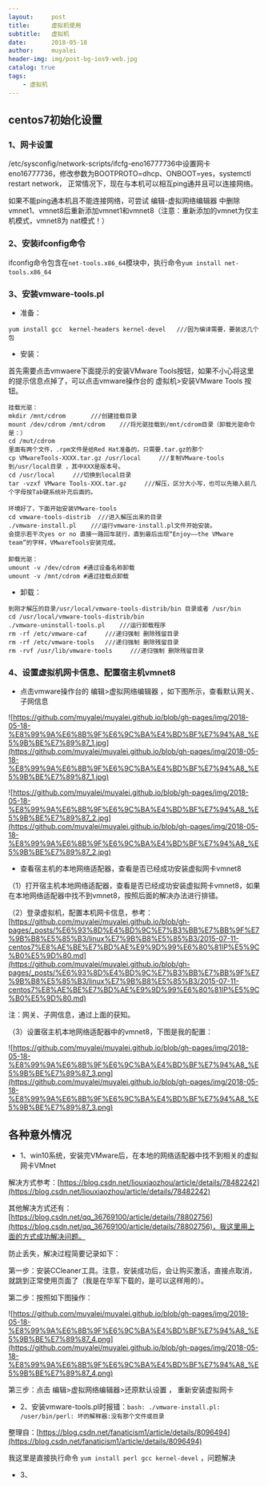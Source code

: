 ```yaml
---
layout:     post
title:      虚拟机使用
subtitle:   虚拟机
date:       2018-05-18
author:     muyalei
header-img: img/post-bg-ios9-web.jpg
catalog: true
tags:
    - 虚拟机
---
```


## centos7初始化设置

### 1、网卡设置

/etc/sysconfig/network-scripts/ifcfg-eno16777736中设置网卡eno16777736，修改参数为BOOTPROTO=dhcp、ONBOOT=yes，systemctl restart network，
正常情况下，现在与本机可以相互ping通并且可以连接网络。

如果不能ping通本机且不能连接网络，可尝试 编辑-虚拟网络编辑器 中删除vmnet1、vmnet8后重新添加vmnet1和vmnet8（注意：重新添加的vmnet为仅主机模式，vmnet8为
nat模式！）


### 2、安装ifconfig命令

ifconfig命令包含在`net-tools.x86_64`模块中，执行命令`yum install net-tools.x86_64`


### 3、安装vmware-tools.pl

- 准备：
```
yum install gcc  kernel-headers kernel-devel   ///因为编译需要，要装这几个包
```
- 安装：

首先需要点击vmwaere下面提示的安装VMware Tools按钮，如果不小心将这里的提示信息点掉了，可以点击vmware操作台的 虚拟机>安装VMware Tools 按钮。

```
挂载光驱：
mkdir /mnt/cdrom       ///创建挂载目录
mount /dev/cdrom /mnt/cdrom    ///将光驱挂载到/mnt/cdrom目录（卸载光驱命令是：）
cd /mut/cdrom 
里面有两个文件，.rpm文件是给Red Hat准备的，只需要.tar.gz的那个
cp VMwareTools-XXXX.tar.gz /usr/local     ///复制VMware-tools到/usr/local目录 ，其中XXX是版本号。
cd /usr/local     ///切换到local目录
tar -vzxf VMware Tools-XXX.tar.gz     ///解压，区分大小写，也可以先输入前几个字母按Tab键系统补充后面的。

环境好了，下面开始安装VMware-tools
cd vmware-tools-distrib  ///进入解压出来的目录
./vmware-install.pl    ///运行vmware-install.pl文件开始安装。
会提示若干次yes or no 直接一路回车就行，直到最后出现“Enjoy——the VMware team”的字样，VMwareTools安装完成。

卸载光驱：
umount -v /dev/cdrom #通过设备名称卸载
umount -v /mnt/cdrom #通过挂载点卸载
```
- 卸载：
```
到刚才解压的目录/usr/local/vmware-tools-distrib/bin 目录或者 /usr/bin
cd /usr/local/vmware-tools-distrib/bin
./vmware-uninstall-tools.pl    ///运行卸载程序
rm -rf /etc/vmware-caf     ///递归强制 删除残留目录
rm -rf /etc/vmware-tools   ///递归强制 删除残留目录
rm -rvf /usr/lib/vmware-tools     ///递归强制 删除残留目录
```

### 4、设置虚拟机网卡信息、配置宿主机vmnet8

- 点击vmware操作台的 编辑>虚拟网络编辑器 ，如下图所示，查看默认网关、子网信息

![https://github.com/muyalei/muyalei.github.io/blob/gh-pages/img/2018-05-18-%E8%99%9A%E6%8B%9F%E6%9C%BA%E4%BD%BF%E7%94%A8_%E5%9B%BE%E7%89%87_1.jpg](https://github.com/muyalei/muyalei.github.io/blob/gh-pages/img/2018-05-18-%E8%99%9A%E6%8B%9F%E6%9C%BA%E4%BD%BF%E7%94%A8_%E5%9B%BE%E7%89%87_1.jpg)

![https://github.com/muyalei/muyalei.github.io/blob/gh-pages/img/2018-05-18-%E8%99%9A%E6%8B%9F%E6%9C%BA%E4%BD%BF%E7%94%A8_%E5%9B%BE%E7%89%87_2.jpg](https://github.com/muyalei/muyalei.github.io/blob/gh-pages/img/2018-05-18-%E8%99%9A%E6%8B%9F%E6%9C%BA%E4%BD%BF%E7%94%A8_%E5%9B%BE%E7%89%87_2.jpg)

- 查看宿主机的本地网络适配器，查看是否已经成功安装虚拟网卡vmnet8 

（1）打开宿主机本地网络适配器，查看是否已经成功安装虚拟网卡vmnet8，如果在本地网络适配器中找不到vmnet8，按照后面的解决办法进行排错。

（2）登录虚拟机，配置本机网卡信息，参考：[https://github.com/muyalei/muyalei.github.io/blob/gh-pages/_posts/%E6%93%8D%E4%BD%9C%E7%B3%BB%E7%BB%9F%E7%9B%B8%E5%85%B3/linux%E7%9B%B8%E5%85%B3/2015-07-11-centos7%E8%AE%BE%E7%BD%AE%E9%9D%99%E6%80%81IP%E5%9C%B0%E5%9D%80.md](https://github.com/muyalei/muyalei.github.io/blob/gh-pages/_posts/%E6%93%8D%E4%BD%9C%E7%B3%BB%E7%BB%9F%E7%9B%B8%E5%85%B3/linux%E7%9B%B8%E5%85%B3/2015-07-11-centos7%E8%AE%BE%E7%BD%AE%E9%9D%99%E6%80%81IP%E5%9C%B0%E5%9D%80.md)
    
  注：网关、子网信息，通过上面的获知。

（3）设置宿主机本地网络适配器中的vmnet8，下图是我的配置：

![https://github.com/muyalei/muyalei.github.io/blob/gh-pages/img/2018-05-18-%E8%99%9A%E6%8B%9F%E6%9C%BA%E4%BD%BF%E7%94%A8_%E5%9B%BE%E7%89%87_3.png](https://github.com/muyalei/muyalei.github.io/blob/gh-pages/img/2018-05-18-%E8%99%9A%E6%8B%9F%E6%9C%BA%E4%BD%BF%E7%94%A8_%E5%9B%BE%E7%89%87_3.png)


## 各种意外情况

- 1、win10系统，安装完VMware后，在本地的网络适配器中找不到相关的虚拟网卡VMnet

解决方式参考：[https://blog.csdn.net/liouxiaozhou/article/details/78482242](https://blog.csdn.net/liouxiaozhou/article/details/78482242)

其他解决方式还有：[https://blog.csdn.net/qq_36769100/article/details/78802756](https://blog.csdn.net/qq_36769100/article/details/78802756)，我这里用上面的方式成功解决问题。

防止丢失，解决过程简要记录如下：

第一步：安装CCleaner工具。注意，安装成功后，会让购买激活，直接点取消，就跳到正常使用页面了（我是在华军下载的，是可以这样用的）。

第二步：按照如下图操作：

![https://github.com/muyalei/muyalei.github.io/blob/gh-pages/img/2018-05-18-%E8%99%9A%E6%8B%9F%E6%9C%BA%E4%BD%BF%E7%94%A8_%E5%9B%BE%E7%89%87_4.png](https://github.com/muyalei/muyalei.github.io/blob/gh-pages/img/2018-05-18-%E8%99%9A%E6%8B%9F%E6%9C%BA%E4%BD%BF%E7%94%A8_%E5%9B%BE%E7%89%87_4.png)

第三步：点击 编辑>虚拟网络编辑器>还原默认设置 ， 重新安装虚拟网卡

- 2、安装vmware-tools.pl时报错：`bash: ./vmware-install.pl: /user/bin/perl: 坏的解释器:没有那个文件或目录`

整理自：[https://blog.csdn.net/fanaticism1/article/details/8096494](https://blog.csdn.net/fanaticism1/article/details/8096494)

我这里是直接执行命令 `yum install perl gcc kernel-devel` ，问题解决


- 3、

